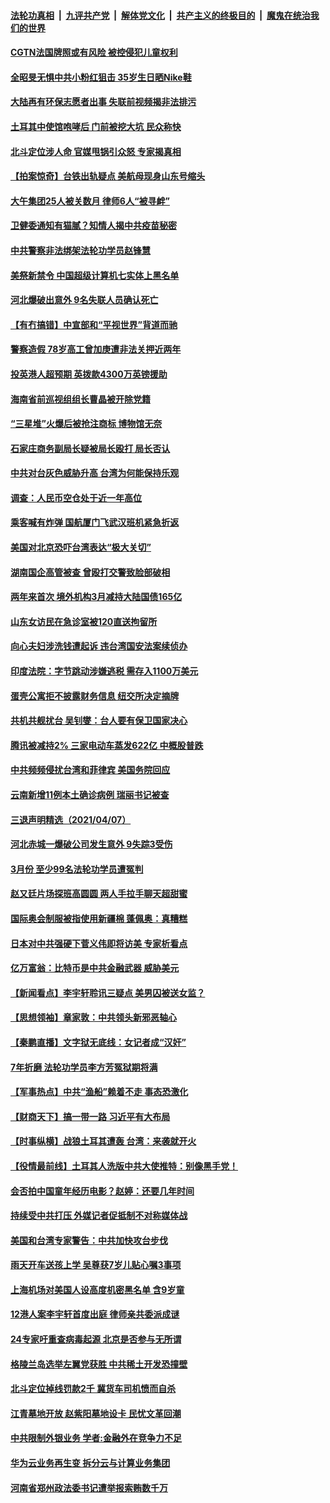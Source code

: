 

####  [法轮功真相](../../../../basic/blob/master/README.md?t=04090801) &nbsp;|&nbsp; [九评共产党](../../../../9ping.md/blob/master/README.md?t=04090801) &nbsp;|&nbsp; [解体党文化](../../../../jtdwh.md/blob/master/README.md?t=04090801)  &nbsp;|&nbsp; [共产主义的终极目的](../../../../gczydzjmd.md/blob/master/README.md?t=04090801) &nbsp;|&nbsp; [魔鬼在统治我们的世界](../../../../mgztzwmdsj.md/blob/master/README.md?t=04090801) 

#### [CGTN法国牌照或有风险 被控侵犯儿童权利](../pages/nsc413/n12867651.md?t=04090801) 

#### [全昭旻无惧中共小粉红狙击 35岁生日晒Nike鞋](../pages/nsc413/n12867529.md?t=04090801) 

#### [大陆再有环保志愿者出事 失联前视频揭非法排污](../pages/nsc413/n12867482.md?t=04090801) 

#### [土耳其中使馆咆哮后 门前被挖大坑 民众称快](../pages/nsc413/n12867499.md?t=04090801) 

#### [北斗定位涉人命 官媒甩锅引众怒 专家揭真相](../pages/nsc413/n12867135.md?t=04090801) 

#### [【拍案惊奇】台铁出轨疑点 美航母现身山东号缩头](../pages/nsc413/n12865699.md?t=04090801) 

#### [大午集团25人被关数月 律师6人“被寻衅”](../pages/nsc413/n12867371.md?t=04090801) 

#### [卫健委通知有猫腻？知情人揭中共疫苗秘密](../pages/nsc413/n12867328.md?t=04090801) 

#### [中共警察非法绑架法轮功学员赵锋慧](../pages/nsc413/n12867284.md?t=04090801) 

#### [美祭新禁令 中国超级计算机七实体上黑名单](../pages/nsc413/n12867255.md?t=04090801) 

#### [河北爆破出意外 9名失联人员确认死亡](../pages/nsc413/n12867293.md?t=04090801) 

#### [【有冇搞错】中宣部和“平视世界”背道而驰](../pages/nsc413/n12865391.md?t=04090801) 

#### [警察造假 78岁高工曾加庚遭非法关押近两年](../pages/nsc413/n12866539.md?t=04090801) 

#### [投英港人超预期 英拨款4300万英镑援助](../pages/nsc413/n12866733.md?t=04090801) 

#### [海南省前巡视组组长曹晶被开除党籍](../pages/nsc413/n12866691.md?t=04090801) 

#### [“三星堆”火爆后被抢注商标 博物馆无奈](../pages/nsc413/n12866689.md?t=04090801) 

#### [石家庄商务副局长疑被局长殴打 局长否认](../pages/nsc413/n12866482.md?t=04090801) 

#### [中共对台灰色威胁升高 台湾为何能保持乐观](../pages/nsc413/n12866430.md?t=04090801) 

#### [调查：人民币空仓处于近一年高位](../pages/nsc413/n12866382.md?t=04090801) 

#### [乘客喊有炸弹 国航厦门飞武汉班机紧急折返](../pages/nsc413/n12866429.md?t=04090801) 


#### [美国对北京恐吓台湾表达“极大关切”](../pages/nsc413/n12866164.md?t=04090801) 

#### [湖南国企高管被查 曾殴打交警致脸部破相](../pages/nsc413/n12866075.md?t=04090801) 

#### [两年来首次  境外机构3月减持大陆国债165亿](../pages/nsc413/n12866096.md?t=04090801) 

#### [山东女访民在急诊室被120直送拘留所](../pages/nsc413/n12865961.md?t=04090801) 

#### [向心夫妇涉洗钱遭起诉 违台湾国安法案续侦办](../pages/nsc413/n12866134.md?t=04090801) 

#### [印度法院：字节跳动涉嫌逃税 需存入1100万美元](../pages/nsc413/n12865766.md?t=04090801) 

#### [蛋壳公寓拒不披露财务信息 纽交所决定摘牌](../pages/nsc413/n12865162.md?t=04090801) 

#### [共机共舰扰台 吴钊燮：台人要有保卫国家决心](../pages/nsc413/n12865772.md?t=04090801) 

#### [腾讯被减持2% 三家电动车蒸发622亿 中概股普跌](../pages/nsc413/n12865413.md?t=04090801) 

#### [中共频频侵扰台湾和菲律宾 美国务院回应](../pages/nsc413/n12865517.md?t=04090801) 

#### [云南新增11例本土确诊病例 瑞丽书记被查](../pages/nsc413/n12865771.md?t=04090801) 

#### [三退声明精选（2021/04/07）](../pages/nsc413/n12865842.md?t=04090801) 

#### [河北赤城一爆破公司发生意外 9失踪3受伤](../pages/nsc413/n12865752.md?t=04090801) 

#### [3月份 至少99名法轮功学员遭冤判](../pages/nsc413/n12863759.md?t=04090801) 

#### [赵又廷片场探班高圆圆 两人手拉手聊天超甜蜜](../pages/nsc413/n12865432.md?t=04090801) 

#### [国际奥会制服被指使用新疆棉 蓬佩奥：真糟糕](../pages/nsc413/n12865542.md?t=04090801) 

#### [日本对中共强硬下菅义伟即将访美 专家析看点](../pages/nsc413/n12865390.md?t=04090801) 

#### [亿万富翁：比特币是中共金融武器 威胁美元](../pages/nsc413/n12865173.md?t=04090801) 

#### [【新闻看点】李宇轩聆讯三疑点 美男囚被送女监？](../pages/nsc413/n12865233.md?t=04090801) 

#### [【思想领袖】章家敦：中共领头新邪恶轴心](../pages/nsc413/n12802452.md?t=04090801) 

#### [【秦鹏直播】文字狱无底线：女记者成“汉奸”](../pages/nsc413/n12865294.md?t=04090801) 

#### [7年折磨 法轮功学员李方芳冤狱期将满](../pages/nsc413/n12864343.md?t=04090801) 

#### [【军事热点】中共“渔船”赖着不走 事态恐激化](../pages/nsc413/n12861889.md?t=04090801) 

#### [【财商天下】搞一带一路 习近平有大布局](../pages/nsc413/n12864674.md?t=04090801) 

#### [【时事纵横】战狼土耳其遭轰 台湾：来袭就开火](../pages/nsc413/n12865261.md?t=04090801) 

#### [【役情最前线】土耳其人洗版中共大使推特：别像黑手党！](../pages/nsc413/n12864802.md?t=04090801) 

#### [会否拍中国童年经历电影？赵婷：还要几年时间](../pages/nsc413/n12865129.md?t=04090801) 

#### [持续受中共打压 外媒记者促抵制不对称媒体战](../pages/nsc413/n12865163.md?t=04090801) 

#### [美国和台湾专家警告：中共加快攻台步伐](../pages/nsc413/n12864825.md?t=04090801) 

#### [雨天开车送孩上学 吴尊获7岁儿贴心嘱3事项](../pages/nsc413/n12864720.md?t=04090801) 

#### [上海机场对美国人设高度机密黑名单 含9岁童](../pages/nsc413/n12864897.md?t=04090801) 

#### [12港人案李宇轩首度出庭 律师亲共委派成谜](../pages/nsc413/n12864905.md?t=04090801) 

#### [24专家吁重查病毒起源 北京是否参与无所谓](../pages/nsc413/n12864875.md?t=04090801) 

#### [格陵兰岛选举左翼党获胜 中共稀土开发恐撞壁](../pages/nsc413/n12864880.md?t=04090801) 

#### [北斗定位掉线罚款2千 冀货车司机愤而自杀](../pages/nsc413/n12864809.md?t=04090801) 

#### [江青墓地开放 赵紫阳墓地设卡 民忧文革回潮](../pages/nsc413/n12864669.md?t=04090801) 

#### [中共限制外银业务 学者:金融外在竞争力不足](../pages/nsc413/n12864702.md?t=04090801) 

#### [华为云业务再生变 拆分云与计算业务集团](../pages/nsc413/n12864606.md?t=04090801) 

#### [河南省郑州政法委书记遭举报索贿数千万](../pages/nsc413/n12864658.md?t=04090801) 


